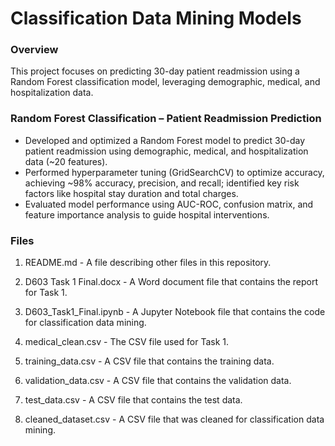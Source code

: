 # Classification Data Mining Models
### Overview
This project focuses on predicting 30-day patient readmission using a Random Forest classification model, leveraging demographic, medical, and hospitalization data.

### Random Forest Classification – Patient Readmission Prediction
-	Developed and optimized a Random Forest model to predict 30-day patient readmission using demographic, medical, and hospitalization data (~20 features).
-	Performed hyperparameter tuning (GridSearchCV) to optimize accuracy, achieving ~98% accuracy, precision, and recall; identified key risk factors like hospital stay duration and total charges.
-	Evaluated model performance using AUC-ROC, confusion matrix, and feature importance analysis to guide hospital interventions.

### Files
1. README.md - A file describing other files in this repository.

2. D603 Task 1 Final.docx - A Word document file that contains the report for Task 1.

3. D603_Task1_Final.ipynb - A Jupyter Notebook file that contains the code for classification data mining.

4. medical_clean.csv - The CSV file used for Task 1.

5. training_data.csv - A CSV file that contains the training data.

6. validation_data.csv - A CSV file that contains the validation data.

7. test_data.csv - A CSV file that contains the test data.

8. cleaned_dataset.csv - A CSV file that was cleaned for classification data mining.
